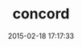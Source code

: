 ---
layout: post
title:  "concord"
repo:   "mbj/concord"
date:   2015-02-18 17:17:33
gemurl: https://github.com/mbj/concord
---